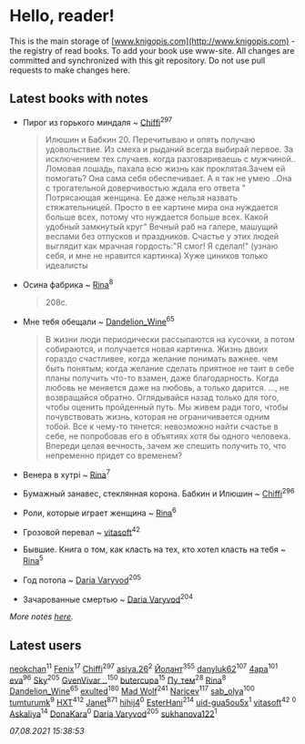 # Hello, reader!
This is the main storage of [www.knigopis.com](http://www.knigopis.com) - the registry of read books.
To add your book use www-site. All changes are committed and synchronized with this git repository.
Do not use pull requests to make changes here.


## Latest books with notes
* Пирог из горького миндаля ~ [Chiffi](users/105/105831994080785626680-google)<sup>297</sup>
    > Илюшин и Бабкин 20. Перечитываю и опять получаю удовольствие.
    > Из смеха и рыданий всегда выбирай первое. За исключением тех случаев. когда разговариваешь с мужчиной.. Ломовая лошадь, пахала всю жизнь как проклятая.Зачем ей помогать? Она сама себя обеспечивает. А я так не умею ..Она с трогательной доверчивостью ждала его ответа " Потрясающая женщина. Ее даже нельзя назвать стяжательницей. Просто в ее картине мира она нуждается больше всех,  потому что нуждается больше всех. Какой удобный замкнутый круг"    Вечный раб на галере,  машущий веслами без отпусков и праздников. Счастье у этих людей выглядит как мрачная гордость:"Я смог! Я сделал!" (узнаю себя, и мне не нравится картинка)   Хуже циников только идеалисты

* Осина фабрика ~ [Rina](users/102/102857111133378678801-google)<sup>8</sup>
    > 208с.

* Мне тебя обещали ~ [Dandelion_Wine](users/586/58602788-vkontakte)<sup>65</sup>
    > В жизни люди периодически рассыпаются на кусочки, а потом собираются, и получается новая картинка.
    > Жизнь двоих гораздо счастливее, когда желание понимать важнее. чем быть понятым; когда желание сделать приятное не таит в себе планы получить что-то взамен, даже благодарность. Когда любовь не меняется даже на любовь, а только дарится.
    > ..., не возвращайся обратно. Оглядывайся назад только для того, чтобы оценить пройденный путь.
    > Мы живем ради того, чтобы почувствовать жизнь, которая не ограничивается одним тобой. Все к чему-то тянется: невозможно найти счастье в себе, не попробовав его в объятиях хотя бы одного человека.
    > Впереди целая вечность, зачем же спешить получить то, что непременно придет со временем?

* Венера в хутрі ~ [Rina](users/102/102857111133378678801-google)<sup>7</sup>

* Бумажный занавес, стеклянная корона. Бабкин и Илюшин ~ [Chiffi](users/105/105831994080785626680-google)<sup>296</sup>

* Роли, которые играет женщина ~ [Rina](users/102/102857111133378678801-google)<sup>6</sup>

* Грозовой перевал ~ [vitasoft](users/474/47446642-vkontakte)<sup>42</sup>

* Бывшие. Книга о том, как класть на тех, кто хотел класть на тебя ~ [Rina](users/102/102857111133378678801-google)<sup>5</sup>

* Год потопа ~ [Daria Varyvod](users/829/829893410524253-facebook)<sup>205</sup>

* Зачарованные смертью ~ [Daria Varyvod](users/829/829893410524253-facebook)<sup>204</sup>


_More notes [here](latest_books_with_notes.md)._


## Latest users
[neokchan](users/113/113179958976964886996-google)<sup>11</sup> 
[Fenix](users/111/111367585493471720963-google)<sup>17</sup> 
[Chiffi](users/105/105831994080785626680-google)<sup>297</sup> 
[asiya.26](users/309/309122898-yandex)<sup>2</sup> 
[Йолант](users/104/104690883692185089260-google)<sup>355</sup> 
[danyluk62](users/374/374149854-vkontakte)<sup>107</sup> 
[4apa](users/117/117392596378069249667-google)<sup>101</sup> 
[eva](users/111/111656270551033014778-google)<sup>96</sup> 
[Sky](users/118/118049897850017649660-googleplus)<sup>205</sup> 
[GvenVivar ..](users/158/158266434925901-facebook)<sup>150</sup> 
[butercupa](users/193/193697993-vkontakte)<sup>15</sup> 
[Пу_тем](users/344/3448154788585127-facebook)<sup>28</sup> 
[Rina](users/102/102857111133378678801-google)<sup>8</sup> 
[Dandelion_Wine](users/586/58602788-vkontakte)<sup>65</sup> 
[exulted](users/100/100599204551896265722-google)<sup>180</sup> 
[Mad Wolf](users/947/94738840-vkontakte)<sup>241</sup> 
[Naricev](users/107/107090515204537133928-google)<sup>117</sup> 
[sab_olya](users/139/139338401-vkontakte)<sup>100</sup> 
[tumturumk](users/135/135685382-vkontakte)<sup>9</sup> 
[HXT](users/100/100002563462782-facebook)<sup>412</sup> 
[Janet](users/108/108113656204404967440-google)<sup>871</sup> 
[hihij4](users/106/106174139988189335509-google)<sup>0</sup> 
[EsterHani](users/305/30558181-vkontakte)<sup>214</sup> 
[uid-gua5ou5x](users/820/820026022-yandex)<sup>1</sup> 
[vitasoft](users/474/47446642-vkontakte)<sup>42</sup> 
[](users/165/165990417340767-facebook)<sup>0</sup> 
[Askaliya](users/326/326783541-vkontakte)<sup>14</sup> 
[DonaKara](users/112/112305785450519456960-google)<sup>0</sup> 
[Daria Varyvod](users/829/829893410524253-facebook)<sup>205</sup> 
[sukhanova122](users/674/674216608-yandex)<sup>1</sup> 


_07.08.2021 15:38:53_
